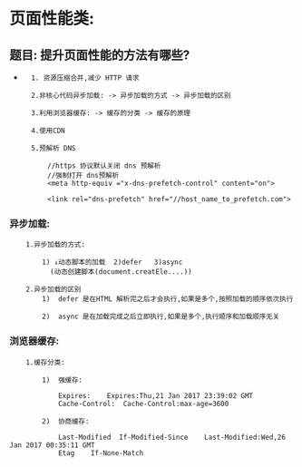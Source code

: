 #  页面性能类:

## 题目: 提升页面性能的方法有哪些?

*       1. 资源压缩合并,减少 HTTP 请求

        2.非核心代码异步加载: -> 异步加载的方式 -> 异步加载的区别

        3.利用浏览器缓存: -> 缓存的分类 -> 缓存的原理

        4.使用CDN

        5.预解析 DNS
            
            //https 协议默认关闭 dns 预解析
            //强制打开 dns预解析
            <meta http-equiv ="x-dns-prefetch-control" content="on">

            <link rel="dns-prefetch" href="//host_name_to_prefetch.com">

### 异步加载:

        1.异步加载的方式:

            1) ↓动态脚本的加载  2)defer   3)async
              (动态创建脚本(document.creatEle....))

        2.异步加载的区别
            1)  defer 是在HTML 解析完之后才会执行,如果是多个,按照加载的顺序依次执行
            
            2)  async 是在加载完成之后立即执行,如果是多个,执行顺序和加载顺序无关

### 浏览器缓存:

        1.缓存分类:
            
            1)  强缓存:

                Expires:    Expires:Thu,21 Jan 2017 23:39:02 GMT
                Cache-Control:  Cache-Control:max-age=3600

            2)  协商缓存:

                Last-Modified  If-Modified-Since    Last-Modified:Wed,26 Jan 2017 00:35:11 GMT
                Etag    If-None-Match